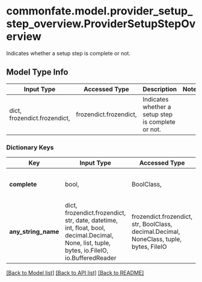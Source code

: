 # commonfate.model.provider_setup_step_overview.ProviderSetupStepOverview

Indicates whether a setup step is complete or not.

## Model Type Info
Input Type | Accessed Type | Description | Notes
------------ | ------------- | ------------- | -------------
dict, frozendict.frozendict,  | frozendict.frozendict,  | Indicates whether a setup step is complete or not. | 

### Dictionary Keys
Key | Input Type | Accessed Type | Description | Notes
------------ | ------------- | ------------- | ------------- | -------------
**complete** | bool,  | BoolClass,  | Whether the step has been completed. | 
**any_string_name** | dict, frozendict.frozendict, str, date, datetime, int, float, bool, decimal.Decimal, None, list, tuple, bytes, io.FileIO, io.BufferedReader | frozendict.frozendict, str, BoolClass, decimal.Decimal, NoneClass, tuple, bytes, FileIO | any string name can be used but the value must be the correct type | [optional]

[[Back to Model list]](../../README.md#documentation-for-models) [[Back to API list]](../../README.md#documentation-for-api-endpoints) [[Back to README]](../../README.md)

